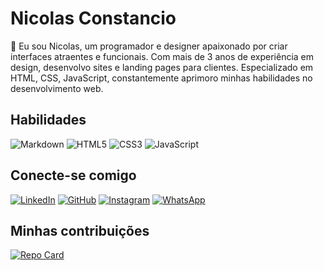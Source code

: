 # Nicolas Constancio
👋 Eu sou Nicolas, um programador e designer apaixonado por criar interfaces
atraentes e funcionais. Com mais de 3 anos de experiência em design, desenvolvo
sites e landing pages para clientes. Especializado em HTML, CSS, JavaScript,
constantemente aprimoro minhas habilidades no desenvolvimento web.

## Habilidades
![Markdown](https://img.shields.io/badge/Markdown-FF5D00?style=for-the-badge&logo=markdown)
![HTML5](https://img.shields.io/badge/HTML5-FF5D00?style=for-the-badge&logo=html5&logoColor=fff)
![CSS3](https://img.shields.io/badge/CSS3-FF5D00?style=for-the-badge&logo=css3&logoColor=fff)
![JavaScript](https://img.shields.io/badge/JavaScript-FF5D00?style=for-the-badge&logo=javascript&logoColor=fff)

## Conecte-se comigo
[![LinkedIn](https://img.shields.io/badge/LinkedIn-FF5D00?style=for-the-badge&logo=linkedin&logoColor=fff)](https://www.linkedin.com/in/nicolas-constancio-dev/)
[![GitHub](https://img.shields.io/badge/GitHub-FF5D00?style=for-the-badge&logo=github&logoColor=fff)](https://github.com/nicolas-constancio-dev)
[![Instagram](https://img.shields.io/badge/Instagram-FF5D00?style=for-the-badge&logo=instagram&logoColor=fff)](https://www.instagram.com/niconstancio.me/)
[![WhatsApp](https://img.shields.io/badge/WhatsApp-FF5D00?style=for-the-badge&logo=whatsapp&logoColor=fff)](https://api.whatsapp.com/send?phone=5521972028152)

## Minhas contribuições
[![Repo Card](https://github-readme-stats.vercel.app/api/pin/?username=nicolas-constancio-dev&repo=dio-lab-open-source&bg_color=FF5D00&border_color=FF5D00&show_icons=true&icon_color=fff&title_color=fff&text_color=FFF)](https://github.com/nicolas-constancio-dev/dio-lab-open-source)